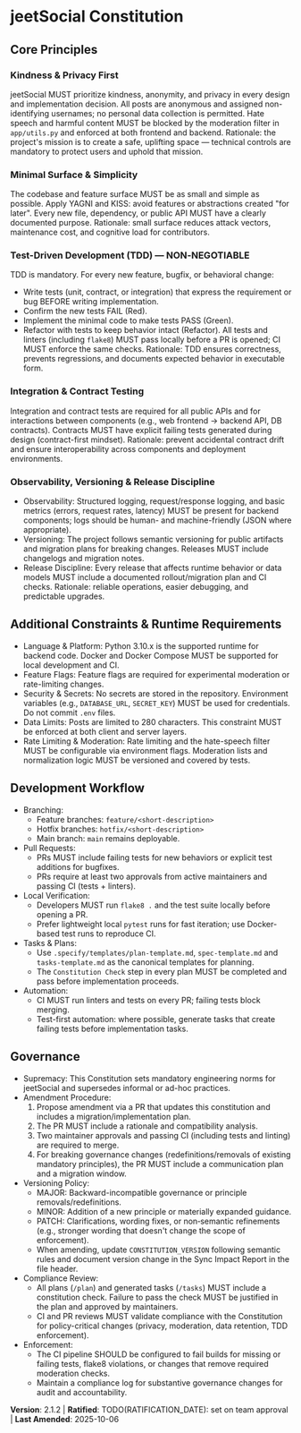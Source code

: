 <!--
Sync Impact Report
- Version change: 2.1.1 → 2.1.2
- Modified principles:
  - [PRINCIPLE_1_NAME] → "Kindness & Privacy First"
  - [PRINCIPLE_2_NAME] → "Minimal Surface & Simplicity"
  - [PRINCIPLE_3_NAME] → "Test-Driven Development (TDD) — NON‑NEGOTIABLE"
  - [PRINCIPLE_4_NAME] → "Integration & Contract Testing"
  - [PRINCIPLE_5_NAME] → "Observability, Versioning & Release Discipline"
- Added / filled sections:
  - [SECTION_2_NAME] → "Additional Constraints & Runtime Requirements" (filled)
  - [SECTION_3_NAME] → "Development Workflow" (filled)
- Removed sections: none (template placeholders replaced)
- Templates requiring updates:
  - .specify/templates/plan-template.md — ⚠ pending: hard-coded "Constitution v2.1.1" line must be updated to v2.1.2
  - .specify/templates/spec-template.md — ✅ aligns, but verify "testable" language consistent with TDD requirement
  - .specify/templates/tasks-template.md — ✅ aligns (TDD emphasized already); confirm wording matches new TDD enforcement language
  - README.md — ⚠ pending: consider adding a short note referencing TDD as mandatory engineering practice
  - AGENTS.md — ⚠ pending: review and align agent directives (strong agentic instructions exist) with updated governance/TDD wording
  - .github/workflows/ci.yml — ⚠ pending: ensure CI enforces tests-first (fail-on-missing-tests-coverage / run flake8 early)
- Files requiring manual follow-up:
  - Set `RATIFICATION_DATE` (unknown) — TODO(RATIFICATION_DATE)
  - Update plan-template.md version string (2.1.1 → 2.1.2)
  - Run team review & ratify; after ratification set `RATIFICATION_DATE`
- Deferred placeholders intentionally left: none (all template tokens replaced). RATIFICATION_DATE is unknown and intentionally left as TODO.
-->

# jeetSocial Constitution

## Core Principles

### Kindness & Privacy First
jeetSocial MUST prioritize kindness, anonymity, and privacy in every design and implementation decision. All posts are anonymous and assigned non-identifying usernames; no personal data collection is permitted. Hate speech and harmful content MUST be blocked by the moderation filter in `app/utils.py` and enforced at both frontend and backend. Rationale: the project's mission is to create a safe, uplifting space — technical controls are mandatory to protect users and uphold that mission.

### Minimal Surface & Simplicity
The codebase and feature surface MUST be as small and simple as possible. Apply YAGNI and KISS: avoid features or abstractions created "for later". Every new file, dependency, or public API MUST have a clearly documented purpose. Rationale: small surface reduces attack vectors, maintenance cost, and cognitive load for contributors.

### Test-Driven Development (TDD) — NON‑NEGOTIABLE
TDD is mandatory. For every new feature, bugfix, or behavioral change:
- Write tests (unit, contract, or integration) that express the requirement or bug BEFORE writing implementation.
- Confirm the new tests FAIL (Red).
- Implement the minimal code to make tests PASS (Green).
- Refactor with tests to keep behavior intact (Refactor).
All tests and linters (including `flake8`) MUST pass locally before a PR is opened; CI MUST enforce the same checks. Rationale: TDD ensures correctness, prevents regressions, and documents expected behavior in executable form.

### Integration & Contract Testing
Integration and contract tests are required for all public APIs and for interactions between components (e.g., web frontend → backend API, DB contracts). Contracts MUST have explicit failing tests generated during design (contract-first mindset). Rationale: prevent accidental contract drift and ensure interoperability across components and deployment environments.

### Observability, Versioning & Release Discipline
- Observability: Structured logging, request/response logging, and basic metrics (errors, request rates, latency) MUST be present for backend components; logs should be human- and machine-friendly (JSON where appropriate).
- Versioning: The project follows semantic versioning for public artifacts and migration plans for breaking changes. Releases MUST include changelogs and migration notes.
- Release Discipline: Every release that affects runtime behavior or data models MUST include a documented rollout/migration plan and CI checks. Rationale: reliable operations, easier debugging, and predictable upgrades.

## Additional Constraints & Runtime Requirements

- Language & Platform: Python 3.10.x is the supported runtime for backend code. Docker and Docker Compose MUST be supported for local development and CI.
- Feature Flags: Feature flags are required for experimental moderation or rate-limiting changes.
- Security & Secrets: No secrets are stored in the repository. Environment variables (e.g., `DATABASE_URL`, `SECRET_KEY`) MUST be used for credentials. Do not commit `.env` files.
- Data Limits: Posts are limited to 280 characters. This constraint MUST be enforced at both client and server layers.
- Rate Limiting & Moderation: Rate limiting and the hate-speech filter MUST be configurable via environment flags. Moderation lists and normalization logic MUST be versioned and covered by tests.

## Development Workflow

- Branching:
  - Feature branches: `feature/<short-description>`
  - Hotfix branches: `hotfix/<short-description>`
  - Main branch: `main` remains deployable.
- Pull Requests:
  - PRs MUST include failing tests for new behaviors or explicit test additions for bugfixes.
  - PRs require at least two approvals from active maintainers and passing CI (tests + linters).
- Local Verification:
  - Developers MUST run `flake8 .` and the test suite locally before opening a PR.
  - Prefer lightweight local `pytest` runs for fast iteration; use Docker-based test runs to reproduce CI.
- Tasks & Plans:
  - Use `.specify/templates/plan-template.md`, `spec-template.md` and `tasks-template.md` as the canonical templates for planning.
  - The `Constitution Check` step in every plan MUST be completed and pass before implementation proceeds.
- Automation:
  - CI MUST run linters and tests on every PR; failing tests block merging.
  - Test-first automation: where possible, generate tasks that create failing tests before implementation tasks.

## Governance

- Supremacy: This Constitution sets mandatory engineering norms for jeetSocial and supersedes informal or ad-hoc practices.
- Amendment Procedure:
  1. Propose amendment via a PR that updates this constitution and includes a migration/implementation plan.
  2. The PR MUST include a rationale and compatibility analysis.
  3. Two maintainer approvals and passing CI (including tests and linting) are required to merge.
  4. For breaking governance changes (redefinitions/removals of existing mandatory principles), the PR MUST include a communication plan and a migration window.
- Versioning Policy:
  - MAJOR: Backward-incompatible governance or principle removals/redefinitions.
  - MINOR: Addition of a new principle or materially expanded guidance.
  - PATCH: Clarifications, wording fixes, or non‑semantic refinements (e.g., stronger wording that doesn't change the scope of enforcement).
  - When amending, update `CONSTITUTION_VERSION` following semantic rules and document version change in the Sync Impact Report in the file header.
- Compliance Review:
  - All plans (`/plan`) and generated tasks (`/tasks`) MUST include a constitution check. Failure to pass the check MUST be justified in the plan and approved by maintainers.
  - CI and PR reviews MUST validate compliance with the Constitution for policy-critical changes (privacy, moderation, data retention, TDD enforcement).
- Enforcement:
  - The CI pipeline SHOULD be configured to fail builds for missing or failing tests, flake8 violations, or changes that remove required moderation checks.
  - Maintain a compliance log for substantive governance changes for audit and accountability.

**Version**: 2.1.2 | **Ratified**: TODO(RATIFICATION_DATE): set on team approval | **Last Amended**: 2025-10-06
